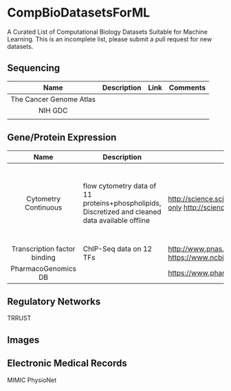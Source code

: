 # CompBioDatasetsForML
A Curated List of Computational Biology Datasets Suitable for Machine Learning. This is an incomplete list, please submit a pull request for new datasets.

## Sequencing
|Name | Description | Link | Comments |
|:-:|---|---|---|
|The Cancer Genome Atlas|   |   |   |
|NIH GDC|   |   |   |
|   |   |   |   |

## Gene/Protein Expression
|Name | Description | Link | Comments |
|:-:|---|---|---|
|Cytometry	Continuous | flow cytometry data of 11 proteins+phospholipids, Discretized and cleaned data available offline	| http://science.sciencemag.org/content/308/5721/523.figures-only	http://science.sciencemag.org/content/308/5721/523 | Classical benchmark dataset for learning graphical models; contains known errors |
| Transcription factor binding |	ChIP-Seq data on 12 TFs |	http://www.pnas.org/content/106/51/21521.abstract?tab=ds	https://www.ncbi.nlm.nih.gov/pmc/articles/PMC2789751/	| |
|PharmacoGenomics DB	|	| https://www.pharmgkb.org/		| |

## Regulatory Networks
TRRUST

## Images


## Electronic Medical Records
MIMIC
PhysioNet
